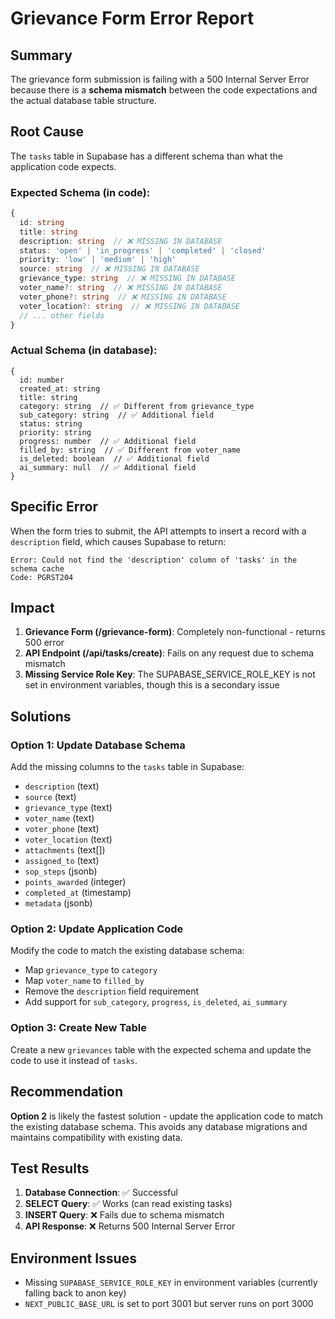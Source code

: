 # Grievance Form Error Report

## Summary
The grievance form submission is failing with a 500 Internal Server Error because there is a **schema mismatch** between the code expectations and the actual database table structure.

## Root Cause
The `tasks` table in Supabase has a different schema than what the application code expects.

### Expected Schema (in code):
```typescript
{
  id: string
  title: string
  description: string  // ❌ MISSING IN DATABASE
  status: 'open' | 'in_progress' | 'completed' | 'closed'
  priority: 'low' | 'medium' | 'high'
  source: string  // ❌ MISSING IN DATABASE
  grievance_type: string  // ❌ MISSING IN DATABASE
  voter_name?: string  // ❌ MISSING IN DATABASE
  voter_phone?: string  // ❌ MISSING IN DATABASE
  voter_location?: string  // ❌ MISSING IN DATABASE
  // ... other fields
}
```

### Actual Schema (in database):
```
{
  id: number
  created_at: string
  title: string
  category: string  // ✅ Different from grievance_type
  sub_category: string  // ✅ Additional field
  status: string
  priority: string
  progress: number  // ✅ Additional field
  filled_by: string  // ✅ Different from voter_name
  is_deleted: boolean  // ✅ Additional field
  ai_summary: null  // ✅ Additional field
}
```

## Specific Error
When the form tries to submit, the API attempts to insert a record with a `description` field, which causes Supabase to return:
```
Error: Could not find the 'description' column of 'tasks' in the schema cache
Code: PGRST204
```

## Impact
1. **Grievance Form (/grievance-form)**: Completely non-functional - returns 500 error
2. **API Endpoint (/api/tasks/create)**: Fails on any request due to schema mismatch
3. **Missing Service Role Key**: The SUPABASE_SERVICE_ROLE_KEY is not set in environment variables, though this is a secondary issue

## Solutions

### Option 1: Update Database Schema
Add the missing columns to the `tasks` table in Supabase:
- `description` (text)
- `source` (text)
- `grievance_type` (text)
- `voter_name` (text)
- `voter_phone` (text)
- `voter_location` (text)
- `attachments` (text[])
- `assigned_to` (text)
- `sop_steps` (jsonb)
- `points_awarded` (integer)
- `completed_at` (timestamp)
- `metadata` (jsonb)

### Option 2: Update Application Code
Modify the code to match the existing database schema:
- Map `grievance_type` to `category`
- Map `voter_name` to `filled_by`
- Remove the `description` field requirement
- Add support for `sub_category`, `progress`, `is_deleted`, `ai_summary`

### Option 3: Create New Table
Create a new `grievances` table with the expected schema and update the code to use it instead of `tasks`.

## Recommendation
**Option 2** is likely the fastest solution - update the application code to match the existing database schema. This avoids any database migrations and maintains compatibility with existing data.

## Test Results
1. **Database Connection**: ✅ Successful
2. **SELECT Query**: ✅ Works (can read existing tasks)
3. **INSERT Query**: ❌ Fails due to schema mismatch
4. **API Response**: ❌ Returns 500 Internal Server Error

## Environment Issues
- Missing `SUPABASE_SERVICE_ROLE_KEY` in environment variables (currently falling back to anon key)
- `NEXT_PUBLIC_BASE_URL` is set to port 3001 but server runs on port 3000